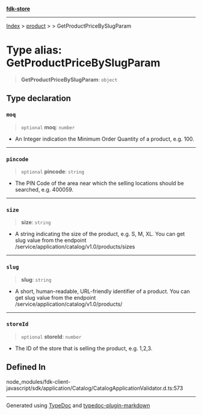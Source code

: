 [**fdk-store**](../../../README.md)
***

[Index](../../../API.md) > [product](../../README.md) > [<internal>](../README.md) > GetProductPriceBySlugParam

# Type alias: GetProductPriceBySlugParam

> **GetProductPriceBySlugParam**: `object`

## Type declaration

### `moq`

> `optional` **moq**: `number`

- An Integer indication the Minimum Order Quantity
of a product, e.g. 100.

***

### `pincode`

> `optional` **pincode**: `string`

- The PIN Code of the area near which the
selling locations should be searched, e.g. 400059.

***

### `size`

> **size**: `string`

- A string indicating the size of the product, e.g.
S, M, XL. You can get slug value from the endpoint
/service/application/catalog/v1.0/products/sizes

***

### `slug`

> **slug**: `string`

- A short, human-readable, URL-friendly identifier of
a product. You can get slug value from the endpoint
/service/application/catalog/v1.0/products/

***

### `storeId`

> `optional` **storeId**: `number`

- The ID of the store that is selling the
product, e.g. 1,2,3.

## Defined In

node\_modules/fdk-client-javascript/sdk/application/Catalog/CatalogApplicationValidator.d.ts:573

***
Generated using [TypeDoc](https://typedoc.org/) and [typedoc-plugin-markdown](https://www.npmjs.com/package/typedoc-plugin-markdown)
